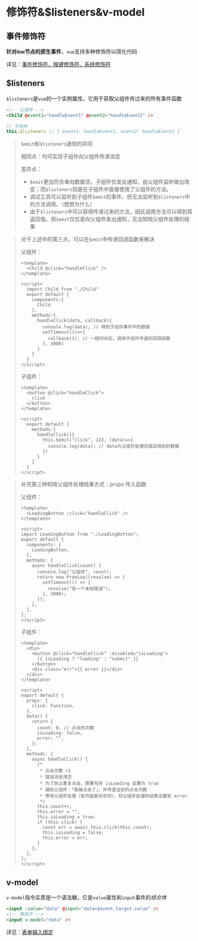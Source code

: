 # 修饰符&$listeners&v-model

## 事件修饰符

**针对`dom`节点的原生事件**，`vue`支持多种修饰符以简化代码

详见：[事件修饰符、按键修饰符、系统修饰符](https://v2.cn.vuejs.org/v2/guide/events.html#%E4%BA%8B%E4%BB%B6%E4%BF%AE%E9%A5%B0%E7%AC%A6)

## $listeners

`$listeners`是`vue`的一个实例属性，它用于获取父组件传过来的所有事件函数

```html
<!-- 父组件 -->
<Child @event1="handleEvent1" @event2="handleEvent2" />
```



```js
// 子组件
this.$listeners // { event1: handleEvent1, event2: handleEvent2 }
```

> `$emit`和`$listeners`通信的异同
>
> 相同点：均可实现子组件向父组件传递消息
>
> 差异点：
>
> - `$emit`更加符合单向数据流，子组件仅发出通知，由父组件监听做出改变；而`$listeners`则是在子组件中直接使用了父组件的方法。
> - 调试工具可以监听到子组件`$emit`的事件，但无法监听到`$listeners`中的方法调用。（想想为什么）
> - 由于`$listeners`中可以获得传递过来的方法，因此调用方法可以得到其返回值。但`$emit`仅仅是向父组件发出通知，无法知晓父组件处理的结果

> 对于上述中的第三点，可以在`$emit`中传递回调函数来解决
>
> 父组件：
>
> ```vue
> <template>
> 	<Child @click="handleClick" />
> </template>
> 
> <script>
>   import Child from "./Child"
> 	export default {
>     components:{
>       Child
>     },
>     methods:{
>       handleClick(data, callback){
>         console.log(data); // 得到子组件事件中的数据
>         setTimeout(()=>{
>           callback(1); // 一段时间后，调用子组件传递的回调函数
>         }, 3000)
>       }
>     }
>   }
> </script>
> ```
>
> 子组件：
>
> ```vue
> <template>
> 	<button @click="handleClick">
>     click
>   </button>
> </template>
> 
> <script>
> 	export default {
>     methods:{
>       handleClick(){
>         this.$emit("click", 123, (data)=>{
>           console.log(data); // data为父组件处理完成后得到的数据
>         })
>       }
>     }
>   }
> </script>
> ```

> 补充第三种知晓父组件处理结果方式：props 传入函数
>
> 父组件：
>
> ```vue
> <template>
>   <LoadingButton :click="handleClick" />
> </template>
> 
> <script>
> import LoadingButton from "./LoadingButton";
> export default {
>   components: {
>     LoadingButton,
>   },
>   methods: {
>     async handleClick(count) {
>       console.log("父组件", count);
>       return new Promise((resolve) => {
>         setTimeout(() => {
>           resolve("有一个未知错误");
>         }, 3000);
>       });
>     },
>   },
> };
> </script>
> ```
>
> 子组件：
>
> ```vue
> <template>
>   <div>
>     <button @click="handleClick" :disabled="isLoading">
>       {{ isLoading ? "loading" : "submit" }}
>     </button>
>     <div class="err">{{ error }}</div>
>   </div>
> </template>
> 
> <script>
> export default {
>   props: {
>     click: Function,
>   },
>   data() {
>     return {
>       count: 0, // 点击的次数
>       isLoading: false,
>       error: "",
>     };
>   },
>   methods: {
>     async handleClick() {
>       /*
>        * 点击次数 +1
>        * 错误消息清空
>        * 为了防止重复点击，需要先将 isLoading 设置为 true
>        * 通知父组件：「我被点击了」，并传递当前的点击次数
>        * 等待父组件处理（有可能是异步的），将父组件处理的结果设置到 error
>        */
>       this.count++;
>       this.error = "";
>       this.isLoading = true;
>       if (this.click) {
>         const err = await this.click(this.count);
>         this.isLoading = false;
>         this.error = err;
>       }
>     },
>   },
> };
> </script>
> ```
>
> 

## v-model

`v-model`指令实质是一个语法糖，它是`value`属性和`input`事件的*结合体*

```html
<input :value="data" @input="data=$event.target.value" />
<!-- 等同于 -->
<input v-model="data" />
```

详见：[表单输入绑定](https://v2.cn.vuejs.org/v2/guide/forms.html)
